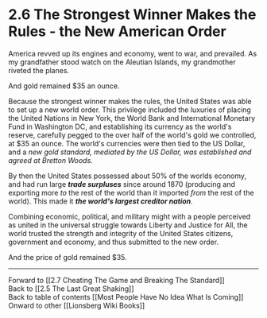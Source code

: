 # 2.6 The Strongest Winner Makes the Rules - the New American Order

America revved up its engines and economy, went to war, and prevailed. As my grandfather stood watch on the Aleutian Islands, my grandmother riveted the planes. 

And gold remained $35 an ounce. 

Because the strongest winner makes the rules, the United States was able to set up a new world order. This privilege included the luxuries of placing the United Nations in New York, the World Bank and International Monetary Fund in Washington DC, and establishing its currency as the world's reserve, carefully pegged to the over half of the world's gold we controlled, at $35 an ounce. The world's currencies were then tied to the US Dollar, and a *new gold standard, mediated by the US Dollar, was established and agreed at Bretton Woods.* 

By then the United States possessed about 50% of the worlds economy, and had run large ***trade surpluses*** since around 1870 (producing and exporting more *to* the rest of the world than it imported *from* the rest of the world). This made it ***the world's largest creditor nation**.*

Combining economic, political, and military might with a people perceived as united in the universal struggle towards Liberty and Justice for All, the world trusted the strength and integrity of the United States citizens, government and economy, and thus submitted to the new order. 

And the price of gold remained $35. 

___

Forward to [[2.7 Cheating The Game and Breaking The Standard]]  
Back to [[2.5 The Last Great Shaking]]   
Back to table of contents [[Most People Have No Idea What Is Coming]]   
Onward to other [[Lionsberg Wiki Books]]  

